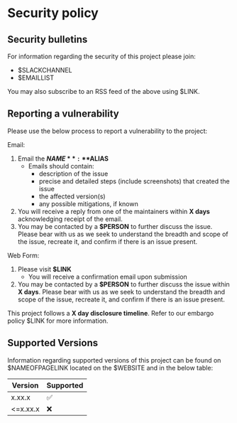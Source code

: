 # Security policy

## Security bulletins

For information regarding the security of this project please join:

* $SLACKCHANNEL
* $EMAILLIST

You may also subscribe to an RSS feed of the above using $LINK.

## Reporting a vulnerability

Please use the below process to report a vulnerability to the project:

Email:

1. Email the **$NAME**: **$ALIAS**
    * Emails should contain:
        * description of the issue
        * precise and detailed steps (include screenshots) that created the
          issue
        * the affected version(s)
        * any possible mitigations, if known
1. You will receive a reply from one of the maintainers within **X days**
   acknowledging receipt of the email.
1. You may be contacted by a **$PERSON** to further discuss the issue. Please
   bear with us as we seek to understand the breadth and scope of the issue,
   recreate it, and confirm if there is an issue present.

Web Form:

1. Please visit **$LINK**
   * You will receive a confirmation email upon submission
1. You may be contacted by a **$PERSON** to further discuss the issue within **X
   days**. Please bear with us as we seek to understand the breadth and scope of
   the issue, recreate it, and confirm if there is an issue present.

This project follows a **X day disclosure timeline**. Refer to our embargo
policy $LINK for more information.

## Supported Versions

Information regarding supported versions of this project can be found on
$NAMEOFPAGELINK located on the $WEBSITE  and in the below table:

| Version | Supported |
| --- | --- |
| x.xx.x | :white_check_mark: |
| <=x.xx.x | :x: |
